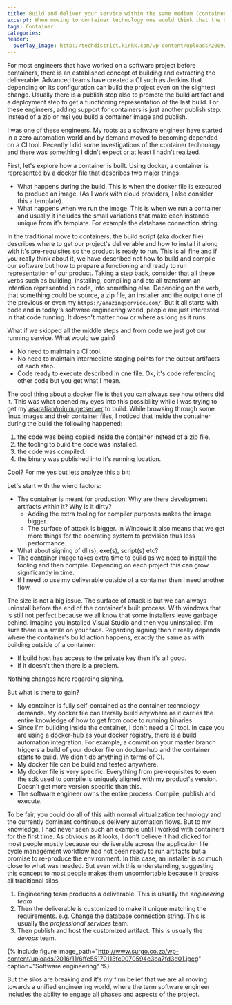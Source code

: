 ```yaml
---
title: Build and deliver your service within the same medium (container).
excerpt: When moving to container technology one would think that the CI builds the software, adds it in docker file and and triggers it's build. What if we didn't need outside the container? This post explains this radical concept.
tags: Container
categories: 
header:
  overlay_image: http://techdistrict.kirkk.com/wp-content/uploads/2009/04/ci.jpg
---
```


For most engineers that have worked on a software project before containers, there is an established concept of building and extracting the deliverable. 
Advanced teams have created a CI such as Jenkins that depending on its configuration can build the project even on the slightest change. 
Usually there is a publish step also to promote the build artifact and a deployment step to get a functioning representation of the last build. 
For these engineers, adding support for containers is just another publish step. 
Instead of a zip or msi you build a container image and publish.

I was one of these engineers. 
My roots as a software engineer have started in a zero automation world and by demand moved to becoming depended on a CI tool. 
Recently I did some investigations of the container technology and there was something I didn't expect or at least I hadn't realized. 

First, let's explore how a container is built. 
Using docker, a container is represented by a docker file that describes two major things:

- What happens during the build. This is when the docker file is executed to produce an image. (As I work with cloud providers, I also consider this a template).
- What happens when we run the image. This is when we run a container and usually it includes the small variations that make each instance unique from it's template. For example the database connection string.

In the traditional move to containers, the build script (aka docker file) describes where to get our project's deliverable and how to install it along with it's pre-requisites so the product is ready to run. 
This is all fine and if you really think about it, we have described not how to build and compile our software but how to prepare a functioning and ready to run representation of our product. 
Taking a step back, consider that all these verbs such as building, installing, compiling and etc all transform an intention represented in code, into something else. Depending on the verb, that something could be source, a zip file, an installer and the output one of the previous or even my `https://amazingservice.com/`. 
But it all starts with code and in today's software engineering world, people are just interested in that code running. 
It doesn't matter how or where as long as it runs.

What if we skipped all the middle steps and from code we just got our running service. 
What would we gain? 

- No need to maintain a CI tool.
- No need to maintain intermediate staging points for the output artifacts of each step.
- Code ready to execute described in one file. Ok, it's code referencing other code but you get what I mean.

The cool thing about a docker file is that you can always see how others did it. 
This was what opened my eyes into this possibility while I was trying to get my [asarafian/mininugetserver](https://hub.docker.com/r/asarafian/mininugetserver/) to build. 
While browsing through some linux images and their container files, I noticed that inside the container during the build the following happened:

1. the code was being copied inside the container instead of a zip file.
1. the tooling to build the code was installed.
1. the code was compiled.
1. the binary was published into it's running location.

Cool? For me yes but lets analyze this a bit:

Let's start with the wierd factors:

- The container is meant for production. Why are there development artifacts within it? Why is it dirty?
  - Adding the extra tooling for compiler purposes makes the image bigger.
  - The surface of attack is bigger. In Windows it also means that we get more things for the operating system to provision thus less performance.
- What about signing of dll(s), exe(s), script(s) etc?
- The container image takes extra time to build as we need to install the tooling and then compile. Depending on each project this can grow significantly in time.
- If I need to use my deliverable outside of a container then I need another flow.

The size is not a big issue. The surface of attack is but we can always uninstall before the end of the container's built process. 
With windows that is still not perfect because we all know that some installers leave garbage behind. 
Imagine you installed Visual Studio and then you uninstalled. I'm sure there is a smile on your face.
Regarding signing then it really depends where the container's build action happens, exactly the same as with building outside of a container:

- If build host has access to the private key then it's all good. 
- If it doesn't then there is a problem. 

Nothing changes here regarding signing.

But what is there to gain?

- My container is fully self-contained as the container technology demands. My docker file can literally build anywhere as it carries the entire knowledge of how to get from code to running binaries.
- Since I'm building inside the container, I don't need a CI tool. In case you are using a [docker-hub](https://hub.docker.com/) as your docker registry, there is a build automation integration. For example, a commit on your master branch triggers a build of your docker file on docker-hub and the container starts to build. We didn't do anything in terms of CI.
- My docker file can be build and tested anywhere.
- My docker file is very specific. Everything from pre-requisites to even the sdk used to compile is uniquely aligned with my product's version. Doesn't get more version specific than this.
- The software engineer owns the entire process. Compile, publish and execute.

To be fair, you could do all of this with normal virtualization technology and the currently dominant continuous delivery automation flows. 
But to my knowledge, I had never seen such an example until I worked with containers for the first time. 
As obvious as it looks, I don't believe it had clicked for most people mostly because our deliverable across the application life cycle management workflow had not been ready to run artifacts but a promise to re-produce the environment. In this case, an installer is so much close to what was needed. 
But even with this understanding, suggesting this concept to most people makes them uncomfortable because it breaks all traditional silos. 

1. Engineering team produces a deliverable. This is usually the *engineering team*
1. Then the deliverable is customized to make it unique matching the requirements. e.g. Change the database connection string. This is usually the *professional services* team.
1. Then publish and host the customized artifact. This is usually the *devops* team.

{% include figure image_path="http://www.surgo.co.za/wp-content/uploads/2016/11/6ffe55170113fc0070594c3ba7fd3d01.jpeg" caption="Software engineering" %}

But the silos are breaking and it's my firm belief that we are all moving towards a unified engineering world, where the term software engineer includes the ability to engage all phases and aspects of the project.
